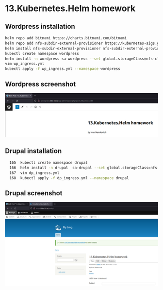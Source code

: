 # 13.Kubernetes.Helm homework

## Wordpress installation
``` bash
helm repo add bitnami https://charts.bitnami.com/bitnami
helm repo add nfs-subdir-external-provisioner https://kubernetes-sigs.github.io/nfs-subdir-external-provisioner
helm install nfs-subdir-external-provisioner nfs-subdir-external-provisioner/nfs-subdir-external-provisioner --set nfs.server=192.168.37.105 --set nfs.path=/mnt/IT-Academy/nfs-data/sa2-20-22/Ivan_Nemkovich
kubectl create namespace wordpress
helm install -n wordpress sa-wordpress --set global.storageClass=nfs-client,service.type=ClusterIP,wordpressUsername=admin,wordpressPassword=********,mariadb.auth.rootPassword=********, bitnami/wordpress
vim wp_ingress.yml
kubectl apply -f wp_ingress.yml --namespace wordpress
```

## Wordpress screenshot
![wordpress](wordpress.png)

## Drupal installation
``` bash   
  165  kubectl create namespace drupal
  166  helm install -n drupal  sa-drupal --set global.storageClass=nfs-client,drupalUsername=admin,drupalPassword=********,mariadb.auth.rootPassword=******** bitnami/drupal
  167  vim dp_ingress.yml
  168  kubectl apply -f dp_ingress.yml --namespace drupal
```

## Drupal screenshot
![drupal](drupal.png)
